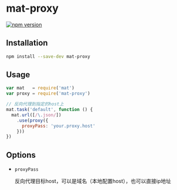 # mat-proxy

[![npm version](https://badge.fury.io/js/mat-proxy.svg)](http://badge.fury.io/js/mat-proxy)

## Installation

```sh
npm install --save-dev mat-proxy
```

## Usage

```javascript
var mat   = require('mat')
var proxy = require('mat-proxy')

// 反向代理到指定的host上
mat.task('default', function () {
  mat.url([/\.json/])
    .use(proxy({
      proxyPass: 'your.proxy.host'
    }))
})
```

## Options

- `proxyPass`
  
  反向代理目标host，可以是域名（本地配置host），也可以直接ip地址